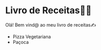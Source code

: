 # Livro de Receitas:man_cook:

Olá! Bem vind@ ao meu livro de receitas:writing_hand:

* Pizza Vegetariana
* Paçoca
